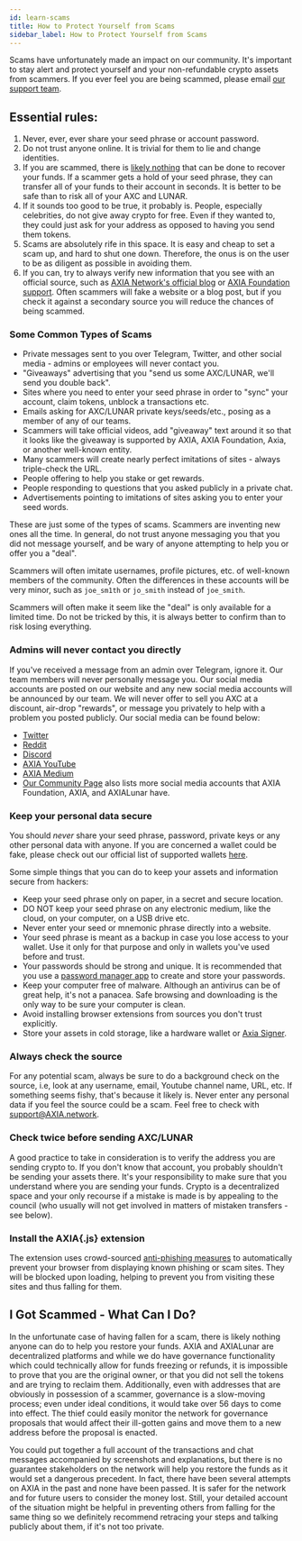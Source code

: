 ```yaml
---
id: learn-scams
title: How to Protect Yourself from Scams
sidebar_label: How to Protect Yourself from Scams
---
```


Scams have unfortunately made an impact on our community. It's important to stay alert and protect yourself and your non-refundable crypto assets from scammers. If you ever feel you are being scammed, please email [our support team](mailto:support@AXIA.org).

## Essential rules:

1. Never, ever, ever share your seed phrase or account password.
2. Do not trust anyone online. It is trivial for them to lie and change identities.
3. If you are scammed, there is [likely nothing](#i-got-scammed---what-can-i-do) that can be done to recover your funds. If a scammer gets a hold of your seed phrase, they can transfer all of your funds to their account in seconds. It is better to be safe than to risk all of your AXC and LUNAR.
4. If it sounds too good to be true, it probably is. People, especially celebrities, do not give away crypto for free. Even if they wanted to, they could just ask for your address as opposed to having you send them tokens.
5. Scams are absolutely rife in this space. It is easy and cheap to set a scam up, and hard to shut one down. Therefore, the onus is on the user to be as diligent as possible in avoiding them.
6. If you can, try to always verify new information that you see with an official source, such as [AXIA Network's official blog](community) or [AXIA Foundation support](mailto:support@AXIA.network). Often scammers will fake a website or a blog post, but if you check it against a secondary source you will reduce the chances of being scammed.

### Some Common Types of Scams

- Private messages sent to you over Telegram, Twitter, and other social media - admins or employees will never contact you.
- "Giveaways" advertising that you "send us some AXC/LUNAR, we'll send you double back".
- Sites where you need to enter your seed phrase in order to "sync" your account, claim tokens, unblock a transactions etc.
- Emails asking for AXC/LUNAR private keys/seeds/etc., posing as a member of any of our teams.
- Scammers will take official videos, add "giveaway" text around it so that it looks like the giveaway is supported by AXIA, AXIA Foundation, Axia, or another well-known entity.
- Many scammers will create nearly perfect imitations of sites - always triple-check the URL.
- People offering to help you stake or get rewards.
- People responding to questions that you asked publicly in a private chat.
- Advertisements pointing to imitations of sites asking you to enter your seed words.

These are just some of the types of scams. Scammers are inventing new ones all the time. In general, do not trust anyone messaging you that you did not message yourself, and be wary of anyone attempting to help you or offer you a "deal".

Scammers will often imitate usernames, profile pictures, etc. of well-known members of the community. Often the differences in these accounts will be very minor, such as `joe_sm1th` or `jo_smith` instead of `joe_smith`.

Scammers will often make it seem like the "deal" is only available for a limited time. Do not be tricked by this, it is always better to confirm than to risk losing everything.

### Admins will never contact you directly

If you've received a message from an admin over Telegram, ignore it. Our team members will never personally message you. Our social media accounts are posted on our website and any new social media accounts will be announced by our team. We will never offer to sell you AXC at a discount, air-drop "rewards", or message you privately to help with a problem you posted publicly. Our social media can be found below:

- [Twitter](https://twitter.com/AXIA)
- [Reddit](https://www.reddit.com/r/axc)
- [Discord](https://discord.gg/wGUDt2p)
- [AXIA YouTube](https://www.youtube.com/channel/UCB7PbjuZLEba_znc7mEGNgw)
- [AXIA Medium](https://medium.com/AXIA.network)
- [Our Community Page](community) also lists more social media accounts that AXIA Foundation, AXIA, and AXIALunar have.

### Keep your personal data secure

You should _never_ share your seed phrase, password, private keys or any other personal data with anyone. If you are concerned a wallet could be fake, please check out our official list of supported wallets [here](build-wallets).

Some simple things that you can do to keep your assets and information secure from hackers:

- Keep your seed phrase only on paper, in a secret and secure location.
- DO NOT keep your seed phrase on any electronic medium, like the cloud, on your computer, on a USB drive etc.
- Never enter your seed or mnemonic phrase directly into a website.
- Your seed phrase is meant as a backup in case you lose access to your wallet. Use it only for that purpose and only in wallets you've used before and trust.
- Your passwords should be strong and unique. It is recommended that you use a [password manager app](https://www.howtogeek.com/141500/why-you-should-use-a-password-manager-and-how-to-get-started/) to create and store your passwords.
- Keep your computer free of malware. Although an antivirus can be of great help, it's not a panacea. Safe browsing and downloading is the only way to be sure your computer is clean.
- Avoid installing browser extensions from sources you don't trust explicitly.
- Store your assets in cold storage, like a hardware wallet or [Axia Signer](https://www.axia.io/signer/).

### Always check the source

For any potential scam, always be sure to do a background check on the source, i.e, look at any username, email, Youtube channel name, URL, etc. If something seems fishy, that's because it likely is. Never enter any personal data if you feel the source could be a scam. Feel free to check with [support@AXIA.network](mailto:support@AXIA.org).

### Check twice before sending AXC/LUNAR

A good practice to take in consideration is to verify the address you are sending crypto to. If you don't know that account, you probably shouldn't be sending your assets there. It's your responsibility to make sure that you understand where you are sending your funds. Crypto is a decentralized space and your only recourse if a mistake is made is by appealing to the council (who usually will not get involved in matters of mistaken transfers - see below).

### Install the AXIA{.js} extension

The extension uses crowd-sourced [anti-phishing measures](https://AXIA.js.org/phishing/) to automatically prevent your browser from displaying known phishing or scam sites. They will be blocked upon loading, helping to prevent you from visiting these sites and thus falling for them.

## I Got Scammed - What Can I Do?

In the unfortunate case of having fallen for a scam, there is likely nothing anyone can do to help you restore your funds. AXIA and AXIALunar are decentralized platforms and while we do have governance functionality which could technically allow for funds freezing or refunds, it is impossible to prove that you are the original owner, or that you did not sell the tokens and are trying to reclaim them. Additionally, even with addresses that are obviously in possession of a scammer, governance is a slow-moving process; even under ideal conditions, it would take over 56 days to come into effect. The thief could easily monitor the network for governance proposals that would affect their ill-gotten gains and move them to a new address before the proposal is enacted.

You could put together a full account of the transactions and chat messages accompanied by screenshots and explanations, but there is no guarantee stakeholders on the network will help you restore the funds as it would set a dangerous precedent. In fact, there have been several attempts on AXIA in the past and none have been passed. It is safer for the network and for future users to consider the money lost. Still, your detailed account of the situation might be helpful in preventing others from falling for the same thing so we definitely recommend retracing your steps and talking publicly about them, if it's not too private.
